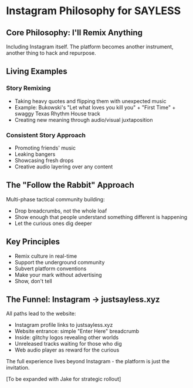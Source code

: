 # Instagram Philosophy for SAYLESS

## Core Philosophy: I'll Remix Anything

Including Instagram itself. The platform becomes another instrument, another thing to hack and repurpose.

## Living Examples

### Story Remixing
- Taking heavy quotes and flipping them with unexpected music
- Example: Bukowski's "Let what loves you kill you" + "First Time" + swaggy Texas Rhythm House track
- Creating new meaning through audio/visual juxtaposition

### Consistent Story Approach
- Promoting friends' music
- Leaking bangers
- Showcasing fresh drops
- Creative audio layering over any content

## The "Follow the Rabbit" Approach

Multi-phase tactical community building:
- Drop breadcrumbs, not the whole loaf
- Show enough that people understand something different is happening
- Let the curious ones dig deeper

## Key Principles

- Remix culture in real-time
- Support the underground community
- Subvert platform conventions
- Make your mark without advertising
- Show, don't tell

## The Funnel: Instagram → justsayless.xyz

All paths lead to the website:
- Instagram profile links to justsayless.xyz
- Website entrance: simple "Enter Here" breadcrumb
- Inside: glitchy logos revealing other worlds
- Unreleased tracks waiting for those who dig
- Web audio player as reward for the curious

The full experience lives beyond Instagram - the platform is just the invitation.

[To be expanded with Jake for strategic rollout]